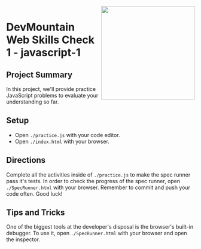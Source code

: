 <img src="https://s3.amazonaws.com/devmountain/readme-logo.png" width="250" align="right">

# DevMountain Web Skills Check 1 - javascript-1

## Project Summary

In this project, we'll provide practice JavaScript problems to evaluate your understanding so far.

## Setup

- Open `./practice.js` with your code editor.
- Open `./index.html` with your browser.

## Directions

Complete all the activities inside of `./practice.js` to make the spec runner pass it's tests. In order to check the progress of the spec runner, open `./SpecRunner.html` with your browser. Remember to commit and push your code often. Good luck!

## Tips and Tricks

One of the biggest tools at the developer's disposal is the browser's built-in debugger. To use it, open `./SpecRunner.html` with your browser and open the inspector.
